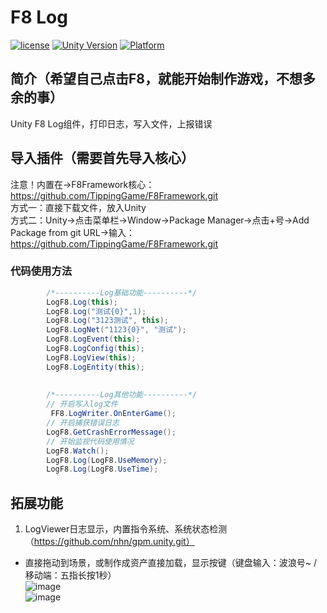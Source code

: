 # F8 Log

[![license](http://img.shields.io/badge/license-MIT-green.svg)](https://opensource.org/licenses/MIT) 
[![Unity Version](https://img.shields.io/badge/unity-2021.3.15f1-blue)](https://unity.com) 
[![Platform](https://img.shields.io/badge/platform-Win%20%7C%20Android%20%7C%20iOS%20%7C%20Mac%20%7C%20Linux%20%7C%20WebGL-orange)]() 

## 简介（希望自己点击F8，就能开始制作游戏，不想多余的事）
Unity F8 Log组件，打印日志，写入文件，上报错误

## 导入插件（需要首先导入核心）
注意！内置在->F8Framework核心：https://github.com/TippingGame/F8Framework.git  
方式一：直接下载文件，放入Unity  
方式二：Unity->点击菜单栏->Window->Package Manager->点击+号->Add Package from git URL->输入：https://github.com/TippingGame/F8Framework.git  

### 代码使用方法
```C#
        /*----------Log基础功能----------*/
        LogF8.Log(this);
        LogF8.Log("测试{0}",1);
        LogF8.Log("3123测试", this);
        LogF8.LogNet("1123{0}", "测试");
        LogF8.LogEvent(this);
        LogF8.LogConfig(this);
        LogF8.LogView(this);
        LogF8.LogEntity(this);
        
        
        /*----------Log其他功能----------*/
        // 开启写入log文件
         FF8.LogWriter.OnEnterGame();
        // 开启捕获错误日志
        LogF8.GetCrashErrorMessage();
        // 开始监视代码使用情况
        LogF8.Watch();
        LogF8.Log(LogF8.UseMemory);
        LogF8.Log(LogF8.UseTime);
```

## 拓展功能
1. LogViewer日志显示，内置指令系统、系统状态检测（https://github.com/nhn/gpm.unity.git）  
* 直接拖动到场景，或制作成资产直接加载，显示按键（键盘输入：波浪号~ / 移动端：五指长按1秒）  
![image](https://tippinggame-1257018413.cos.ap-guangzhou.myqcloud.com/TippingGame/Log/ui_20240302152501.png)  
![image](https://tippinggame-1257018413.cos.ap-guangzhou.myqcloud.com/TippingGame/Log/ui_20240302152840.png)
